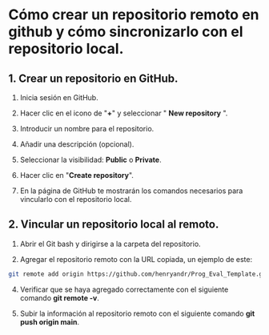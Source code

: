 # Cómo crear un repositorio remoto en github y cómo sincronizarlo con el repositorio local.

## 1. Crear un repositorio en GitHub.

1. Inicia sesión en GitHub.

2. Hacer clic en el icono de "__+__" y seleccionar " __New repository__ ".

3. Introducir un nombre para el repositorio.

4. Añadir una descripción (opcional).

5. Seleccionar la visibilidad: __Public__ o __Private__.

6. Hacer clic en "__Create repository__".

7. En la página de GitHub te mostrarán los comandos necesarios para vincularlo con el repositorio local.

## 2. Vincular un repositorio local al remoto.

1. Abrir el Git bash y dirigirse a la carpeta del repositorio.

2. Agregar el repositorio remoto con la URL copiada, un ejemplo de este:
```bash
git remote add origin https://github.com/henryandr/Prog_Eval_Template.git
```

4. Verificar que se haya agregado correctamente con el siguiente comando __git remote -v__.

5. Subir la información al repositorio remoto con el siguiente comando __git push origin main__.


